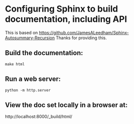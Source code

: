 # Configuring Sphinx to build documentation, including API

This is based on https://github.com/JamesALeedham/Sphinx-Autosummary-Recursion Thanks for providing this.


## Build the documentation:

   `make html`

## Run a web server:

   `python -m http.server`

## View the doc set locally in a browser at:

   http://localhost:8000/_build/html/
